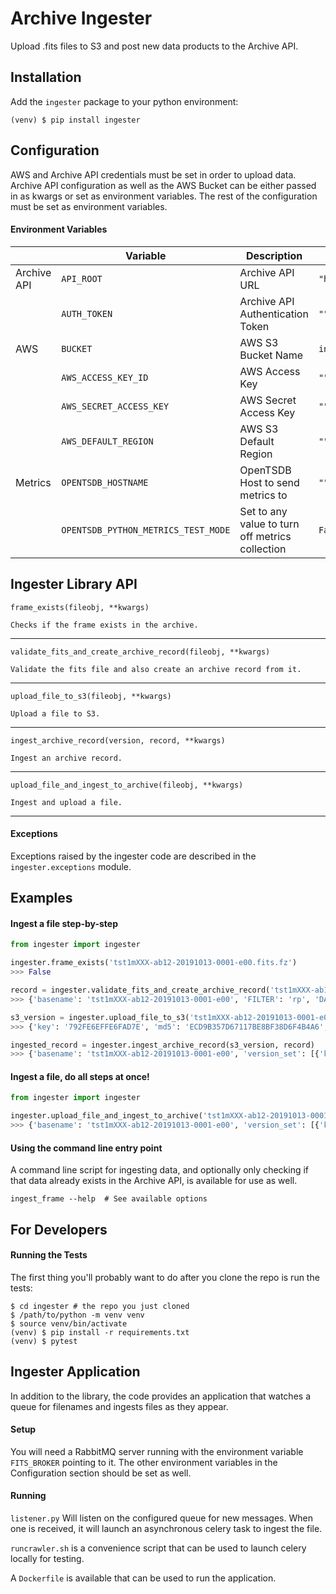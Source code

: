 # Archive Ingester

Upload .fits files to S3 and post new data products to the Archive API.

## Installation
Add the `ingester` package to your python environment:

`(venv) $ pip install ingester`
 
## Configuration

AWS and Archive API credentials must be set in order to upload data. Archive API configuration as well as the 
AWS Bucket can be either passed in as kwargs or set as environment variables. The rest of the configuration must be 
set as environment variables.

#### Environment Variables
| | Variable | Description | Default
| --- | --- | --- | ---
| Archive API | `API_ROOT` | Archive API URL | `"http://localhost:8000/"`
| | `AUTH_TOKEN` | Archive API Authentication Token | `""`
| AWS | `BUCKET` | AWS S3 Bucket Name | `ingestertest`
| | `AWS_ACCESS_KEY_ID` | AWS Access Key | `""`
| | `AWS_SECRET_ACCESS_KEY` | AWS Secret Access Key | `""`
| | `AWS_DEFAULT_REGION` | AWS S3 Default Region | `""`
| Metrics | `OPENTSDB_HOSTNAME` | OpenTSDB Host to send metrics to | `""`
| | `OPENTSDB_PYTHON_METRICS_TEST_MODE` | Set to any value to turn off metrics collection | `False`



## Ingester Library API
<!-- TODO: convert this to use pydoc and the function docstrings --> 

    frame_exists(fileobj, **kwargs)
    
    Checks if the frame exists in the archive.

---
    validate_fits_and_create_archive_record(fileobj, **kwargs)
    
    Validate the fits file and also create an archive record from it.

---
    upload_file_to_s3(fileobj, **kwargs)
    
    Upload a file to S3.

---
    ingest_archive_record(version, record, **kwargs)
    
    Ingest an archive record.

---
    upload_file_and_ingest_to_archive(fileobj, **kwargs)
     
    Ingest and upload a file.

---

#### Exceptions

Exceptions raised by the ingester code are described in the `ingester.exceptions` module.

## Examples

#### Ingest a file step-by-step

```python
from ingester import ingester

ingester.frame_exists('tst1mXXX-ab12-20191013-0001-e00.fits.fz')
>>> False

record = ingester.validate_fits_and_create_archive_record('tst1mXXX-ab12-20191013-0001-e00.fits.fz')
>>> {'basename': 'tst1mXXX-ab12-20191013-0001-e00', 'FILTER': 'rp', 'DATE-OBS': '2019-10-13T10:13:00', ... }

s3_version = ingester.upload_file_to_s3('tst1mXXX-ab12-20191013-0001-e00.fits.fz')
>>> {'key': '792FE6EFFE6FAD7E', 'md5': 'ECD9B357D67117BE8BF38D6F4B4A6', 'extension': '.fits.fz'}

ingested_record = ingester.ingest_archive_record(s3_version, record)
>>> {'basename': 'tst1mXXX-ab12-20191013-0001-e00', 'version_set': [{'key': '792FE6EFFE6FAD7E', 'md5': 'ECD9B357D67117BE8BF38D6F4B4A6', 'extension': '.fits.fz'}], 'frameid': 400321, ... }
```

#### Ingest a file, do all steps at once!

```python
from ingester import ingester

ingester.upload_file_and_ingest_to_archive('tst1mXXX-ab12-20191013-0001-e00.fits.fz')
>>> {'basename': 'tst1mXXX-ab12-20191013-0001-e00', 'version_set': [{'key': '792FE6EFFE6FAD7E', 'md5': 'ECD9B357D67117BE8BF38D6F4B4A6', 'extension': '.fits.fz'}], 'frameid': 400321, ... }
```

#### Using the command line entry point
A command line script for ingesting data, and optionally only checking if that data already exists 
in the Archive API, is available for use as well. 

```commandline
ingest_frame --help  # See available options
```

## For Developers

#### Running the Tests
The first thing you'll probably want to do after you clone the repo is run the tests:
```
$ cd ingester # the repo you just cloned
$ /path/to/python -m venv venv
$ source venv/bin/activate
(venv) $ pip install -r requirements.txt
(venv) $ pytest
````

## Ingester Application
In addition to the library, the code provides an application that watches a queue for filenames and ingests
files as they appear.

#### Setup
You will need a RabbitMQ server running with the environment variable `FITS_BROKER` pointing to it. The other 
environment variables in the Configuration section should be set as well.

#### Running
`listener.py` Will listen on the configured queue for new messages. When one is received,
it will launch an asynchronous celery task to ingest the file.

`runcrawler.sh` is a convenience script that can be used to launch celery locally for testing.

A `Dockerfile` is available that can be used to run the application.
